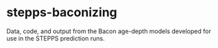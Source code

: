 stepps-baconizing
=================

Data, code, and output from the Bacon age-depth models developed for use in the STEPPS prediction runs.
